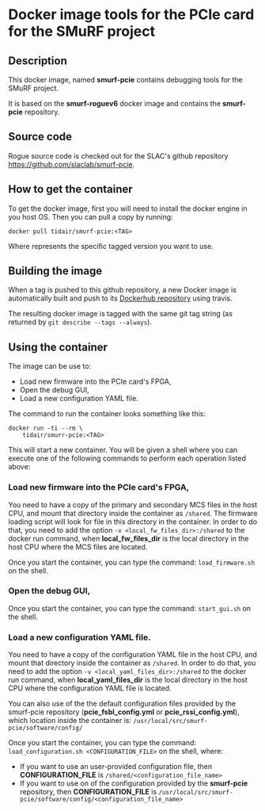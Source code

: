 # Docker image tools for the PCIe card for the SMuRF project

## Description

This docker image, named **smurf-pcie** contains debugging tools for the SMuRF project.

It is based on the **smurf-roguev6** docker image and contains the **smurf-pcie** repository.

## Source code

Rogue source code is checked out for the SLAC's github repository https://github.com/slaclab/smurf-pcie.

## How to get the container

To get the docker image, first you will need to install the docker engine in you host OS. Then you can pull a copy by running:

```
docker pull tidair/smurf-pcie:<TAG>
```

Where **<TAG>** represents the specific tagged version you want to use.

## Building the image

When a tag is pushed to this github repository, a new Docker image is automatically built and push to its [Dockerhub repository](https://hub.docker.com/r/tidair/smurf-pcie) using travis.

The resulting docker image is tagged with the same git tag string (as returned by `git describe --tags --always`).

## Using the container

The image can be use to:
- Load new firmware into the PCIe card's FPGA,
- Open the debug GUI,
- Load a new configuration YAML file.


The command to run the container looks something like this:
```
docker run -ti --rm \
    tidair/smurr-pcie:<TAG>
```

This will start a new container. You will be given a shell where you can execute one of the following commands to perform each operation listed above:

### Load new firmware into the PCIe card's FPGA,

You need to have a copy of the primary and secondary MCS files in the host CPU, and mount that directory inside the container as `/shared`. The firmware loading script will look for file in this directory in the container. In order to do that, you need to add the option `-v <local_fw_files_dir>:/shared` to the docker run command, when **local_fw_files_dir** is the local directory in the host CPU where the MCS files are located.

Once you start the container, you can type the command: `load_firmware.sh` on the shell.

### Open the debug GUI,

Once you start the container, you can type the command: `start_gui.sh` on the shell.

### Load a new configuration YAML file.

You need to have a copy of the configuration YAML file in the host CPU, and mount that directory inside the container as `/shared`. In order to do that, you need to add the option `-v <local_yaml_files_dir>:/shared` to the docker run command, when **local_yaml_files_dir** is the local directory in the host CPU where the configuration YAML file is located.

You can also use of the the default configuration files provided by the smurf-pcie repository (**pcie_fsbl_config.yml** or **pcie_rssi_config.yml**), which location inside the container is: `/usr/local/src/smurf-pcie/software/config/`

Once you start the container, you can type the command: `load_configuration.sh <CONFIGURATION_FILE>` on the shell, where:

- If you want to use an user-provided configuration file, then  **CONFIGURATION_FILE** is `/shared/<configuration_file_name>`
- If you want to use on of the configuration provided by the **smurf-pcie** repository, then **CONFIGURATION_FILE** is `/usr/local/src/smurf-pcie/software/config/<configuration_file_name>`
